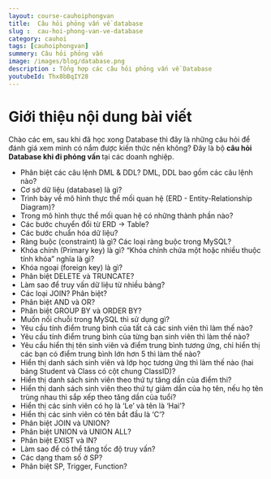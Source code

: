 ```yaml
---
layout: course-cauhoiphongvan
title:  Câu hỏi phỏng vấn về database
slug :  cau-hoi-phong-van-ve-database
category: cauhoi
tags: [cauhoiphongvan]
summery: Câu hỏi phỏng vấn    
image: /images/blog/database.png
description : Tổng hợp các câu hỏi phỏng vấn về Database
youtubeId: Thx8bBqIY28
---
```


# **Giới thiệu nội dung bài viết**

Chào các em, sau khi đã học xong  Database thì đây là những câu hỏi để đánh giá xem mình có nắm được kiến thức nền không? Đây là bộ <b>câu hỏi Database khi đi phỏng vấn </b> tại các doanh nghiệp.

- Phân biệt các câu lệnh DML & DDL? DML, DDL bao gồm các câu lệnh nào?
- Cơ sở dữ liệu (database) là gì?
- Trình bày về mô hình thực thể mối quan hệ (ERD - Entity-Relationship Diagram)? 
- Trong mô hình thực thể mối quan hệ có những thành phần nào?
- Các bước chuyển đổi từ ERD -> Table?
- Các bước chuẩn hóa dữ liệu?
- Ràng buộc (constraint) là gì? Các loại ràng buộc trong MySQL?
- Khóa chính (Primary key) là gì? “Khóa chính chứa một hoặc nhiều thuộc tính khóa” nghĩa là gì?
- Khóa ngoại (foreign key) là gì?
- Phân biệt DELETE và TRUNCATE?
- Làm sao để truy vấn dữ liệu từ nhiều bảng?
- Các loại JOIN? Phân biệt?
- Phân biệt AND và OR?
- Phân biệt GROUP BY và ORDER BY?
- Muốn nối chuỗi trong MySQL thì sử dụng gì?
- Yêu cầu tính điểm trung bình của tất cả các sinh viên thì làm thế nào?
- Yêu cầu tính điểm trung bình của từng bạn sinh viên thì làm thế nào?
- Yêu cầu hiển thị tên sinh viên và điểm trung bình tương ứng, chỉ hiển thị các bạn có điểm trung bình lớn hơn 5 thì làm thế nào?
- Hiển thị danh sách sinh viên và lớp học tương ứng thì làm thế nào (hai bảng Student và Class có cột chung ClassID)?
- Hiển thị danh sách sinh viên theo thứ tự tăng dần của điểm thi?
- Hiển thị danh sách sinh viên theo thứ tự giảm dần của họ tên, nếu họ tên trùng nhau thì sắp xếp theo tăng dần của tuổi?
- Hiển thị các sinh viên có họ là ‘Le’ và tên là ‘Hai’?
- Hiển thị các sinh viên có tên bắt đầu là ‘C’?
- Phân biệt JOIN và UNION?
- Phân biệt UNION và UNION ALL?
- Phân biệt EXIST và IN?
- Làm sao để có thể tăng tốc độ truy vấn?
- Các dạng tham số ở SP?
- Phân biệt SP, Trigger, Function?